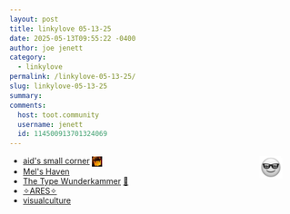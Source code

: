 ```yaml
---
layout: post
title: 𝚕𝚒𝚗𝚔𝚢𝚕𝚘𝚟𝚎 𝟶𝟻-𝟷𝟹-𝟸𝟻
date: 2025-05-13T09:55:22 -0400
author: joe jenett
category:
  - linkylove
permalink: /linkylove-05-13-25/
slug: linkylove-05-13-25
summary:
comments:
  host: toot.community
  username: jenett
  id: 114500913701324069
---
```

<img src="/images/elguy.png" alt="" width="40" style="position:relative;float:right;margin:0 24px 18px 18px;">

<ul class="linkylove">
	<li><a title="aid" href="https://zhongvie.neocities.org/">aid's small corner</a>  <a href="https://indieseek.xyz/" title="thx Brad! - good one!"><img src="/images/brad.png" width="18" height="18" alt="Indieseek.xyz" style="vertical-align:middle;"></a></li>
	<li><a title="Maysi" href="https://maysi.neocities.org/">Mel's Haven</a></li>
	<li><a title="by Cassandra Tang" href="https://typewunderkammer.vercel.app/">The Type Wunderkammer</a> <a title="source" href="https://pinboard.in/u:philapple">📌</a></li>
	<li><a title="Ares" href="https://hellstarares.rip/">✧ARES✧</a></li>
	<li><a title="visualculture" href="https://visualculture.vc/">visualculture</a></li>
</ul>

<a href="https://brid.gy/publish/mastodon"></a>